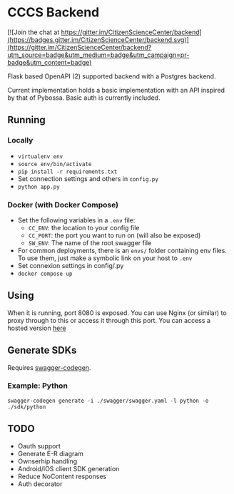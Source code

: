 # CCCS Backend

[![Join the chat at https://gitter.im/CitizenScienceCenter/backend](https://badges.gitter.im/CitizenScienceCenter/backend.svg)](https://gitter.im/CitizenScienceCenter/backend?utm_source=badge&utm_medium=badge&utm_campaign=pr-badge&utm_content=badge)

Flask based OpenAPI (2) supported backend with a Postgres backend.

Current implementation holds a basic implementation with an API inspired by that of Pybossa. Basic auth is currently included.

## Running

### Locally

* `virtualenv env`
* `source env/bin/activate`
* `pip install -r requirements.txt`
* Set connection settings and others in `config.py`
* `python app.py`

### Docker (with Docker Compose)

* Set the following variables in a `.env` file:
    * `CC_ENV`: the location to your config file
    * `CC_PORT`: the port you want to run on (will also be exposed)
    * `SW_ENV`: The name of the root swagger file
* For common deployments, there is an `envs/` folder containing env files. To use them, just make a symbolic link on your host to `.env`
* Set connexion settings in config/<env>.py
* `docker compose up`

## Using

When it is running, port 8080 is exposed. You can use Nginx (or similar) to proxy through to this or access it through this port. You can access a hosted version [here](https://api.citizenscience.ch)

## Generate SDKs

Requires [swagger-codegen](https://swagger.io/swagger-codegen/).

### Example: Python

`swagger-codegen generate -i ./swagger/swagger.yaml -l python -o ./sdk/python`

## TODO

* Oauth support
* Generate E-R diagram
* Ownserhip handling
* Android/iOS client SDK generation
* Reduce NoContent responses
* Auth decorator
